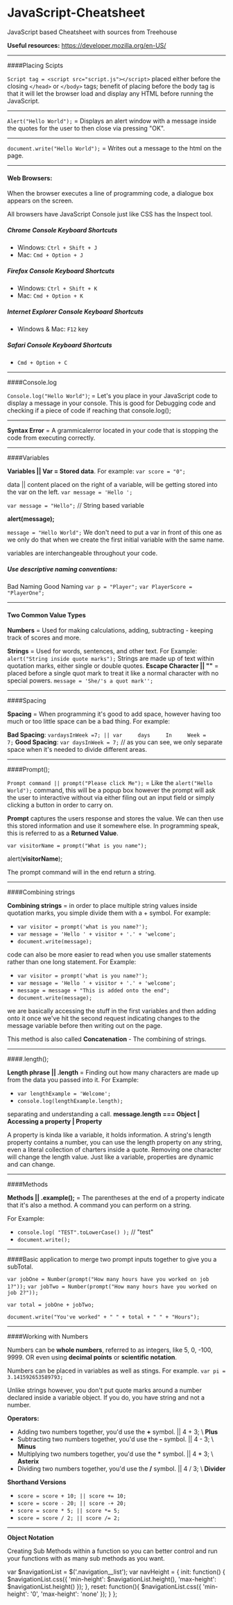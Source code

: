 # JavaScript-Cheatsheet
JavaScript based Cheatsheet with sources from Treehouse

**Useful resources:** 
https://developer.mozilla.org/en-US/

---

####Placing Scipts

```Script tag = <script src="script.js"></script>```
placed either before the closing ```</head>``` or ```</body>``` tags; benefit of placing before the body tag is that it will let the browser load and display any HTML before running the JavaScript.

---

```Alert("Hello World");``` = Displays an alert window with a message inside the quotes for the user to then close via pressing "OK". 

---

```document.write("Hello World");``` = Writes out a message to the html on the page.

----

#### Web Browsers:
When the browser executes a line of programming code, a dialogue box appears on the screen. 

All browsers have JavaScript Console just like CSS has the Inspect tool. 

##### Chrome Console Keyboard Shortcuts
* Windows: ```Ctrl + Shift + J```
* Mac: ```Cmd + Option + J```

##### Firefox Console Keyboard Shortcuts
* Windows: ```Ctrl + Shift + K```
* Mac: ```Cmd + Option + K```

##### Internet Explorer Console Keyboard Shortcuts
* Windows & Mac: ```F12``` key

##### Safari Console Keyboard Shortcuts
*  ```Cmd + Option + C```

----

####Console.log

```Console.log("Hello World")```; = Let's you place in your JavaScript code to display a message in your console. This is good for Debugging code and checking if a piece of code if reaching that console.log();

----

**Syntax Error** = A grammicalerror located in your code that is stopping the code from executing correctly.

----

####Variables

**Variables || Var = Stored data**.  For example: ```var score = "0";```

data || content placed on the right of a variable, will be getting stored into the var on the left. 
```var message = 'Hello ';```

```var message = "Hello";```  // String based variable

**alert(message);**


```message = "Hello World";```  We don't need to put a var in front of this one as we only do that when we create the first initial variable with the same name. 

variables are interchangeable throughout your code. 

##### Use descriptive naming conventions: 

Bad Naming                    Good Naming
```var p = "Player";```             ```var PlayerScore = "PlayerOne";```

----

#### Two Common Value Types

**Numbers** = Used for making calculations, adding, subtracting - keeping track of scores and more. 

**Strings** = Used for words, sentences, and other text. For Example: ```alert("String inside quote marks");```
Strings are made up of text within quotation marks, either single or double quotes. 
**Escape Character || "\"** = placed before a single quot mark to treat it like a normal character with no special powers.
```message = 'She/'s a quot mark'';```

----

####Spacing

**Spacing** = When programming it's good to add space, however having too much or too little space can be a bad thing. For example: 

**Bad Spacing**: ```vardaysInWeek =7; || var     days     In     Week =      7;```
**Good Spacing**: ```var daysInWeek = 7;```  // as you can see, we only separate space when it's needed to divide different areas.

----

####Prompt();

```Prompt command || prompt("Please click Me");``` = Like the ```alert("Hello World");``` command, this will be a popup box however the prompt will ask the user to interactive without via either filing out an input field or simply clicking a button in order to carry on. 

**Prompt** captures the users response and stores the value. We can then use this stored information and use it somewhere else. In programming speak, this is referred to as a **Returned Value**. 

```var visitorName = prompt("What is you name");```   


alert(**visitorName**);

The prompt command will in the end return a string. 

----

####Combining strings

**Combining strings** = in order to place multiple string values inside quotation marks, you simple divide them with a + symbol.
For example:
* ```var visitor = prompt('what is you name?');```
* ```var message = 'Hello ' + visitor + '.' + 'welcome';```
* ```document.write(message);```

code can also be more easier to read when you use smaller statements rather than one long statement. 
For Example: 
* ```var visitor = prompt('what is you name?');```
* ```var message = 'Hello ' + visitor + '.' + 'welcome';```
* ```message = message + "This is added onto the end";```
* ```document.write(message);```

we are basically accessing the stuff in the first variables and then adding onto it once we've hit the second request indicating changes to the message variable before then writing out on the page. 

This method is also called **Concatenation** - The combining of strings. 

---

####.length();

**Length phrase || .length** = Finding out how many characters are made up from the data you passed into it. 
For Example:
* ```var lengthExample = 'Welcome';```
* ```console.log(lengthExample.length);```

separating and understanding a call.
**message.length ===   Object | Accessing a property | Property**

A property is kinda like a variable, it holds information. A string's length property contains a number, you can use the length property on any string, even a literal collection of charters inside a quote. Removing one character will change the length value. 
Just like a variable, properties are dynamic and can change. 

---

####Methods

**Methods || .example();** = The parentheses at the end of a property indicate that it's also a method.  A command you can perform on a string. 

For Example: 
* ```console.log( "TEST".toLowerCase() );``` // "test"
* ```document.write();```

---

####Basic application to merge two prompt inputs together to give you a subTotal.
 
```var jobOne = Number(prompt("How many hours have you worked on job 1?"));```
```var jobTwo = Number(prompt("How many hours have you worked on job 2?"));```

```var total = jobOne + jobTwo;```


```document.write("You've worked" + " " + total + " " + "Hours");```

---

####Working with Numbers

Numbers can be **whole numbers**, referred to as integers, like 5, 0, -100, 9999. OR even using **decimal points** or **scientific notation**. 

Numbers can be placed in variables as well as stings.
For example. 
```var pi = 3.141592653589793;```

Unlike strings however, you don't put quote marks around a number declared inside a variable object. If you do, you have string and not a number. 

**Operators:**
* Adding two numbers together, you'd use the **+** symbol. || 4 + 3; \\ **Plus**
* Subtracting two numbers together, you'd use the **-** symbol. || 4 - 3;  \\ **Minus**
* Multiplying two numbers together, you'd use the * symbol. || 4 * 3; \\ **Asterix**
* Dividing two numbers together, you'd use the **/** symbol. || 4 / 3; \\ **Divider**

**Shorthand Versions**
* ```score = score + 10; || score += 10;```
* ```score = score - 20; || score -+ 20;```
* ```score = score * 5; || score *= 5;```
* ```score = score / 2; || score /= 2;```

---

**Object Notation**

Creating Sub Methods within a function so you can better control and run your functions with as many sub methods as you want.

var $navigationList = $('.navigation__list');
var navHeight = {
    init: function() {
        $navigationList.css({
            'min-height': $navigationList.height(),
            'max-height': $navigationList.height()
        });
    },
    reset: function(){
        $navigationList.css({
            'min-height': '0',
            'max-height': 'none'
        });
    }
};
